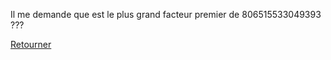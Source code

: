 Il me demande que est le plus grand facteur premier de 806515533049393 ???

[Retourner](../feu-de-camp.md)
